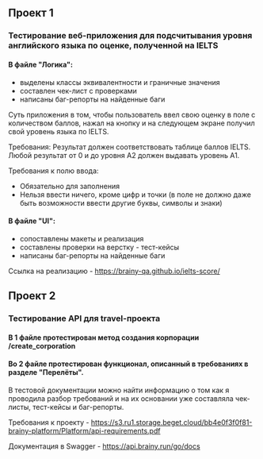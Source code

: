 ## Проект 1
### Тестирование веб-приложения для подсчитывания уровня английского языка по оценке, полученной на IELTS
#### В файле "Логика": 
- выделены классы эквивалентности и граничные значения
- составлен чек-лист с проверками
- написаны баг-репорты на найденные баги

Суть приложения в том, чтобы пользователь ввел свою оценку в поле с количеством баллов, нажал на кнопку и на следующем экране получил свой уровень языка по IELTS. 


Требования: Результат должен соответствовать таблице баллов IELTS. Любой результат от 0 и до уровня A2 должен выдавать уровень A1.

Требования к полю ввода:
- Обязательно для заполнения
- Нельзя ввести ничего, кроме цифр и точки (в поле не должно даже быть возможности ввести другие буквы, символы и знаки)

####  В файле "UI":
- сопоставлены макеты и реализация
- составлены проверки на верстку - тест-кейсы
- написаны баг-репорты на найденные баги

Ссылка на реализацию - https://brainy-qa.github.io/ielts-score/


## Проект 2
### Тестирование API для travel-проекта
#### В 1 файле протестирован метод создания корпорации /create_corporation
#### Во 2 файле протестирован функционал, описанный в требованиях в разделе "Перелёты".

В тестовой документации можно найти информацию о том как я проводила разбор требований и на их основании уже составляла чек-листы, тест-кейсы и баг-репорты.

Требования к проекту - https://s3.ru1.storage.beget.cloud/bb4e0f3f0f81-brainy-platform/Platform/api-requirements.pdf

Документация в Swagger - https://api.brainy.run/go/docs


